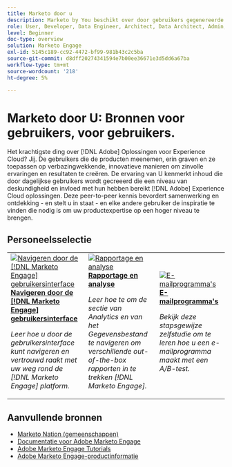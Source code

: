 ```yaml
---
title: Marketo door u
description: Marketo by You beschikt over door gebruikers gegenereerde inhoud die is gemaakt door dagelijkse gebruikers en die een niveau van deskundigheid en invloed hebben bereikt met hun kennis van Adobe Marketo.
role: User, Developer, Data Engineer, Architect, Data Architect, Admin, Leader
level: Beginner
doc-type: overview
solution: Marketo Engage
exl-id: 5145c189-cc92-4472-bf99-981b43c2c5ba
source-git-commit: d8dff20274341594e7b00ee36671e3d5dd6a67ba
workflow-type: tm+mt
source-wordcount: '218'
ht-degree: 5%

---
```


# Marketo door U: Bronnen voor gebruikers, voor gebruikers.

Het krachtigste ding over [!DNL Adobe] Oplossingen voor Experience Cloud? Jij. De gebruikers die de producten meenemen, erin graven en ze toepassen op verbazingwekkende, innovatieve manieren om zinvolle ervaringen en resultaten te creëren. De ervaring van U kenmerkt inhoud die door dagelijkse gebruikers wordt gecreeerd die een niveau van deskundigheid en invloed met hun hebben bereikt [!DNL Adobe] Experience Cloud oplossingen. Deze peer-to-peer kennis bevordert samenwerking en ontdekking - en stelt u in staat - en elke andere gebruiker de inspiratie te vinden die nodig is om uw productexpertise op een hoger niveau te brengen.

<div id="recs-overview-body-1"></div>
<div id="recs-overview-body-2"></div>
<div id="recs-overview-body-3"></div>
<div id="recs-overview-body-4"></div>
<div id="recs-overview-body-5"></div>
<div id="recs-overview-body-6"></div>

<div id="staff-picks-section">

## Personeelsselectie

<table>
<tr>
  <td>
    <a href="/help/marketo/fundamentals/ui-navigation.md">
      <img alt="Navigeren door de [!DNL Marketo Engage] gebruikersinterface" src="https://video.tv.adobe.com/v/3419131?format=jpeg" />
    </a>
    <div>
      <a href="/help/marketo/fundamentals/ui-navigation.md">
    <strong>Navigeren door de [!DNL Marketo Engage] gebruikersinterface</strong>
    </a>
    </div>
    <p>
    <em>Leer hoe u door de gebruikersinterface kunt navigeren en vertrouwd raakt met uw weg rond de [!DNL Marketo Engage] platform.</em>
    <p>
  </td>
  <td>
    <a href="/help/marketo/reporting/reporting-and-analytics.md">
      <img alt="Rapportage en analyse" src="https://video.tv.adobe.com/v/3419295?format=jpeg" />
    </a>
    <div>
      <a href="/help/marketo/reporting/reporting-and-analytics.md">
    <strong>Rapportage en analyse</strong>
    </a>
    </div>
    <p>
    <em>Leer hoe te om de sectie van Analytics en van het Gegevensbestand te navigeren om verschillende out-of-the-box rapporten in te trekken [!DNL Marketo Engage].</em>
    <p>
  </td>
  <td>
    <a href="/help/marketo/programs/email-programs.md">
      <img alt="E-mailprogramma&apos;s" src="https://video.tv.adobe.com/v/3419440?format=jpeg" />
    </a>
    <div>
      <a href="/help/marketo/programs/email-programs.md">
    <strong>E-mailprogramma's</strong>
    </a>
    </div>
    <p>
    <em>Bekijk deze stapsgewijze zelfstudie om te leren hoe u een e-mailprogramma maakt met een A/B-test.</em>
    <p>
  </td>
</tr>
</table>

</div>

## Aanvullende bronnen

* [Marketo Nation (gemeenschappen)](https://nation.marketo.com/)
* [Documentatie voor Adobe Marketo Engage](https://experienceleague.adobe.com/docs/marketo-engage.html)
* [Adobe Marketo Engage Tutorials](https://experienceleague.adobe.com/docs/marketo-learn/tutorials/overview.html)
* [Adobe Marketo Engage-productinformatie](https://business.adobe.com/products/marketo/adobe-marketo.html)
